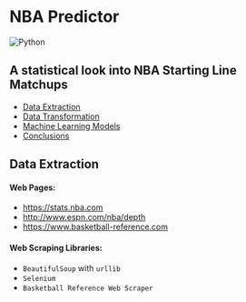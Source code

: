 # NBA Predictor 
![Python](https://camo.githubusercontent.com/de59e8e9b410aa0b9479b114040c06468ef33cfc/68747470733a2f2f696d672e736869656c64732e696f2f62616467652f707974686f6e2d76332e362b2d626c75652e737667) 

## A statistical look into NBA Starting Line Matchups

* [Data Extraction](#data-extraction)
* [Data Transformation](#data-transformation)
* [Machine Learning Models](#machine-learning-models)
* [Conclusions](#conclusions)

## Data Extraction

#### Web Pages:
- https://stats.nba.com
- http://www.espn.com/nba/depth
- https://www.basketball-reference.com

#### Web Scraping Libraries: 

- `BeautifulSoup` with `urllib`
- `Selenium`
- `Basketball Reference Web Scraper`


